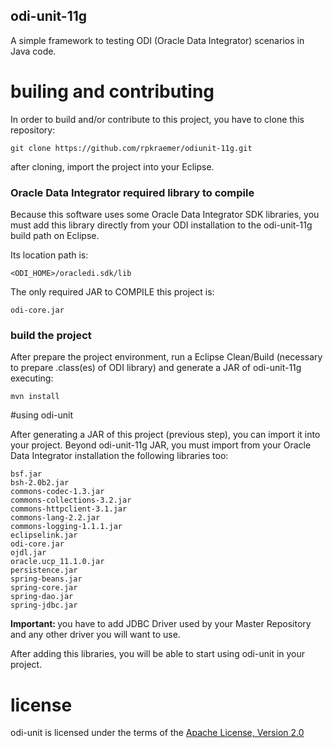 ## odi-unit-11g

A simple framework to testing ODI (Oracle Data Integrator) scenarios in Java code.

# builing and contributing

In order to build and/or contribute to this project, you have to clone this repository:

	git clone https://github.com/rpkraemer/odiunit-11g.git

after cloning, import the project into your Eclipse.

### Oracle Data Integrator required library to compile

Because this software uses some Oracle Data Integrator SDK libraries, you must add this library directly
from your ODI installation to the odi-unit-11g build path on Eclipse. 

Its location path is:

	<ODI_HOME>/oracledi.sdk/lib

The only required JAR to COMPILE this project is:

	odi-core.jar
	
### build the project

After prepare the project environment, run a Eclipse Clean/Build (necessary to prepare .class(es) of ODI library) 
and generate a JAR of odi-unit-11g executing:

	mvn install
	
#using odi-unit

After generating a JAR of this project (previous step), you can import it into your project.
Beyond odi-unit-11g JAR, you must import from your Oracle Data Integrator installation the following libraries too:	

	bsf.jar
    bsh-2.0b2.jar
    commons-codec-1.3.jar
    commons-collections-3.2.jar
    commons-httpclient-3.1.jar
    commons-lang-2.2.jar
    commons-logging-1.1.1.jar
    eclipselink.jar
    odi-core.jar
    ojdl.jar
    oracle.ucp_11.1.0.jar
    persistence.jar
    spring-beans.jar
    spring-core.jar
    spring-dao.jar
    spring-jdbc.jar

<b>Important: </b> you have to add JDBC Driver used by your Master Repository and any other driver
you will want to use.

After adding this libraries, you will be able to start using odi-unit in your project.
		
# license
odi-unit is licensed under the terms of the [Apache License, Version 2.0](http://www.apache.org/licenses/LICENSE-2.0)
